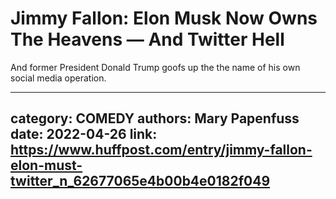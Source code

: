 # Jimmy Fallon: Elon Musk Now Owns The Heavens — And Twitter Hell

And former President Donald Trump goofs up the the name of his own social media operation.

---
category: COMEDY
authors: Mary Papenfuss
date: 2022-04-26
link: https://www.huffpost.com/entry/jimmy-fallon-elon-must-twitter_n_62677065e4b00b4e0182f049
---
